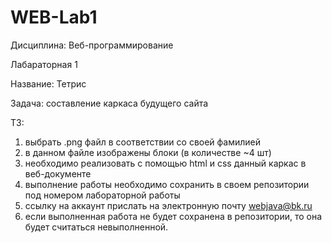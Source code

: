 # WEB-Lab1
Дисциплина: Веб-программирование

Лабараторная 1

Название: Тетрис

Задача: составление каркаса будущего сайта

ТЗ:

1) выбрать .png файл в соответствии со своей фамилией
2) в данном файле изображены блоки (в количестве ~4 шт)
3) необходимо реализовать с помощью html и css данный каркас 
в веб-документе
4) выполнение работы необходимо сохранить в своем репозитории
под номером лабораторной работы
5) ссылку на аккаунт прислать на электронную почту webjava@bk.ru
6) если выполненная работа не будет сохранена в репозитории, 
то она будет считаться невыполненной.

